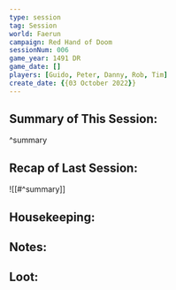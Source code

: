 ```yaml
---
type: session
tag: Session
world: Faerun
campaign: Red Hand of Doom
sessionNum: 006
game_year: 1491 DR
game_date: []
players: [Guido, Peter, Danny, Rob, Tim]
create_date: {{03 October 2022}}
---
```




## Summary of This Session:

^summary

## Recap of Last Session:
![[#^summary]]

## Housekeeping:

## Notes:

## Loot:
